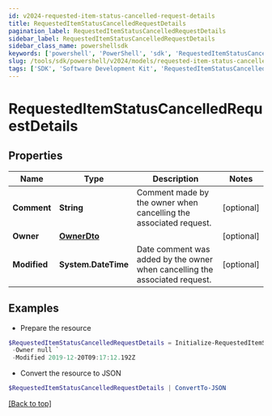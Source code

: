 ```yaml
---
id: v2024-requested-item-status-cancelled-request-details
title: RequestedItemStatusCancelledRequestDetails
pagination_label: RequestedItemStatusCancelledRequestDetails
sidebar_label: RequestedItemStatusCancelledRequestDetails
sidebar_class_name: powershellsdk
keywords: ['powershell', 'PowerShell', 'sdk', 'RequestedItemStatusCancelledRequestDetails', 'V2024RequestedItemStatusCancelledRequestDetails'] 
slug: /tools/sdk/powershell/v2024/models/requested-item-status-cancelled-request-details
tags: ['SDK', 'Software Development Kit', 'RequestedItemStatusCancelledRequestDetails', 'V2024RequestedItemStatusCancelledRequestDetails']
---
```



# RequestedItemStatusCancelledRequestDetails

## Properties

Name | Type | Description | Notes
------------ | ------------- | ------------- | -------------
**Comment** | **String** | Comment made by the owner when cancelling the associated request. | [optional] 
**Owner** | [**OwnerDto**](owner-dto) |  | [optional] 
**Modified** | **System.DateTime** | Date comment was added by the owner when cancelling the associated request. | [optional] 

## Examples

- Prepare the resource
```powershell
$RequestedItemStatusCancelledRequestDetails = Initialize-RequestedItemStatusCancelledRequestDetails  -Comment This request must be cancelled. `
 -Owner null `
 -Modified 2019-12-20T09:17:12.192Z
```

- Convert the resource to JSON
```powershell
$RequestedItemStatusCancelledRequestDetails | ConvertTo-JSON
```


[[Back to top]](#) 


